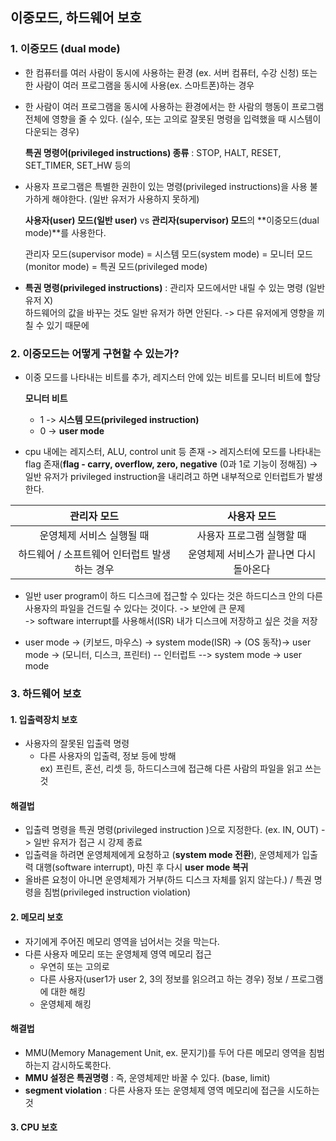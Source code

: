 ## 이중모드, 하드웨어 보호

### 1. 이중모드 (dual mode)

- 한 컴퓨터를 여러 사람이 동시에 사용하는 환경 (ex. 서버 컴퓨터, 수강 신청) 또는 한 사람이 여러 프로그램을 동시에 사용(ex. 스마트폰)하는 경우
- 한 사람이 여러 프로그램을 동시에 사용하는 환경에서는 한 사람의 행동이 프로그램 전체에 영향을 줄 수 있다. (실수, 또는 고의로 잘못된 명령을 입력했을 때 시스템이 다운되는 경우)

  **특권 명령어(privileged instructions) 종류** : STOP, HALT, RESET, SET_TIMER, SET_HW 등의

- 사용자 프로그램은 특별한 권한이 있는 명령(privileged instructions)을 사용 불가하게 해야한다. (일반 유저가 사용하지 못하게)

  **사용자(user) 모드(일반 user)** vs **관리자(supervisor) 모드**의 **이중모드(dual mode)**를 사용한다.

  관리자 모드(supervisor mode) = 시스템 모드(system mode) = 모니터 모드(monitor mode) = 특권 모드(privileged mode)

- **특권 명령(privileged instructions)** : 관리자 모드에서만 내릴 수 있는 명령 (일반 유저 X)  
  하드웨어의 값을 바꾸는 것도 일반 유저가 하면 안된다. -> 다른 유저에게 영향을 끼칠 수 있기 때문에

### 2. 이중모드는 어떻게 구현할 수 있는가?

- 이중 모드를 나타내는 비트를 추가, 레지스터 안에 있는 비트를 모니터 비트에 할당

  **모니터 비트**

  - 1 -> **시스템 모드(privileged instruction)**
  - 0 -> **user mode**

- cpu 내에는 레지스터, ALU, control unit 등 존재 -> 레지스터에 모드를 나타내는 flag 존재(**flag - carry, overflow, zero, negative** (0과 1로 기능이 정해짐)
  -> 일반 유저가 privileged instruction을 내리려고 하면 내부적으로 인터럽트가 발생한다.

|                 관리자 모드                  |              사용자 모드               |
| :------------------------------------------: | :------------------------------------: |
|          운영체제 서비스 실행될 때           |       사용자 프로그램 실행할 때        |
| 하드웨어 / 소프트웨어 인터럽트 발생하는 경우 | 운영체제 서비스가 끝나면 다시 돌아온다 |

- 일반 user program이 하드 디스크에 접근할 수 있다는 것은 하드디스크 안의 다른 사용자의 파일을 건드릴 수 있다는 것이다. -> 보안에 큰 문제  
  -> software interrupt를 사용해서(ISR) 내가 디스크에 저장하고 싶은 것을 저장

- user mode -> (키보드, 마우스) -> system mode(ISR) -> (OS 동작)-> user mode -> (모니터, 디스크, 프린터) -- 인터럽트 --> system mode -> user mode

### 3. 하드웨어 보호

#### 1. 입출력장치 보호

- 사용자의 잘못된 입출력 명령
  - 다른 사용자의 입출력, 정보 등에 방해  
    ex) 프린트, 혼선, 리셋 등, 하드디스크에 접근해 다른 사람의 파일을 읽고 쓰는 것

#### 해결법

- 입출력 명령을 특권 명령(privileged instruction )으로 지정한다. (ex. IN, OUT) -> 일반 유저가 접근 시 강제 종료
- 입출력을 하려면 운영체제에게 요청하고 (**system mode 전환**), 운영체제가 입출력 대행(software interrupt), 마친 후 다시 **user mode 복귀**
- 올바른 요청이 아니면 운영체제가 거부(하드 디스크 자체를 읽지 않는다.) / 특권 명령을 침범(privileged instruction violation)

#### 2. 메모리 보호

- 자기에게 주어진 메모리 영역을 넘어서는 것을 막는다.
- 다른 사용자 메모리 또는 운영체제 영역 메모리 접근
  - 우연히 또는 고의로
  - 다른 사용자(user1가 user 2, 3의 정보를 읽으려고 하는 경우) 정보 / 프로그램에 대한 해킹
  - 운영체제 해킹

#### 해결법

- MMU(Memory Management Unit, ex. 문지기)를 두어 다른 메모리 영역을 침범하는지 감시하도록한다.
- **MMU 설정은 특권명령** : 즉, 운영체제만 바꿀 수 있다. (base, limit)
- **segment violation** : 다른 사용자 또는 운영체제 영역 메모리에 접근을 시도하는 것

#### 3. CPU 보호
